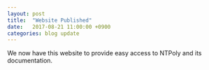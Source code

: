 ```yaml
---
layout: post
title:  "Website Published"
date:   2017-08-21 11:00:00 +0900
categories: blog update
---
```


We now have this website to provide easy access to NTPoly and its documentation.
